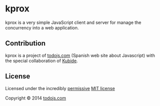 # kprox

kprox is a very simple JavaScript client and server for manage the concurrency into a web application. 

## Contribution

kprox is a project of [todojs.com](http://www.todojs.com) (Spanish web site about Javascript) with the special collaboration of [Kubide](http://www.kubide.es).

## License

Licensed under the incredibly [permissive](http://en.wikipedia.org/wiki/Permissive_free_software_licence) [MIT license](https://github.com/todojs/kprox/blob/master/LICENSE.md)

Copyright &copy; 2014 [todojs.com](http://todojs.com)

